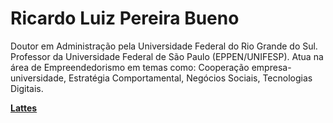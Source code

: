 # Ricardo Luiz Pereira Bueno

Doutor em Administração pela Universidade Federal do Rio Grande do Sul. Professor da Universidade Federal de São Paulo (EPPEN/UNIFESP). Atua na área de Empreendedorismo em temas como: Cooperação empresa-universidade, Estratégia Comportamental, Negócios Sociais, Tecnologias Digitais.

[**Lattes**]()
